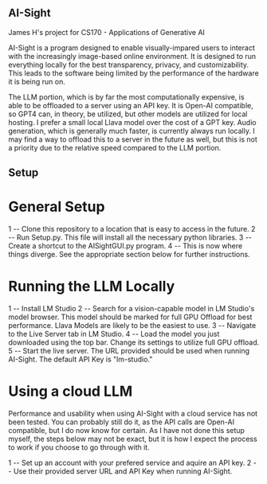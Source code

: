 ## AI-Sight

James H's project for CS170 - Applications of Generative AI

AI-Sight is a program designed to enable visually-impared users to interact with the increasingly image-based online environment. It is designed to run everything locally for the best transparency, privacy, and customizability. This leads to the software being limited by the performance of the hardware it is being run on.

The LLM portion, which is by far the most computationally expensive, is able to be offloaded to a server using an API key.
It is Open-AI compatible, so GPT4 can, in theory, be utilized, but other models are utilized for local hosting. I prefer a small local Llava model over the cost of a GPT key.
Audio generation, which is generally much faster, is currently always run locally. I may find a way to offload this to a server in the future as well, but this is not a priority due to the relative speed compared to the LLM portion.

## Setup

# General Setup

1 -- Clone this repository to a location that is easy to access in the future.
2 -- Run Setup.py. This file will install all the necessary python libraries.
3 -- Create a shortcut to the AISightGUI.py program.
4 -- This is now where things diverge. See the appropriate section below for further instructions.

# Running the LLM Locally

1 -- Install LM Studio
2 -- Search for a vision-capable model in LM Studio's model browser. This model should be marked for full GPU Offload for best performance. Llava Models are likely to be the easiest to use.
3 -- Navigate to the Live Server tab in LM Studio.
4 -- Load the model you just downloaded using the top bar. Change its settings to utilize full GPU offload.
5 -- Start the live server. The URL provided should be used when running AI-Sight. The default API Key is "lm-studio."

# Using a cloud LLM

Performance and usability when using AI-Sight with a cloud service has not been tested. You can probably still do it, as the API calls are Open-AI compatible, but I do now know for certain. As I have not done this setup myself, the steps below may not be exact, but it is how I expect the process to work if you choose to go through with it.

1 -- Set up an account with your prefered service and aquire an API key.
2 -- Use their provided server URL and API Key when running AI-Sight.
